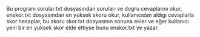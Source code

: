 Bu program sorular.txt dosyasından soruları ve dogru cevaplarını okur, enskor.txt dosyasından en yuksek skoru okur, kullanıcıdan aldıgı cevaplarla skor hesaplar, bu skoru skor.txt dosyasının sonuna ekler ve eğer kullanıcı yeni bir en yuksek skor elde ettiyse bunu enskor.txt ye yazar.
